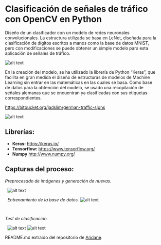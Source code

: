# Clasificación de señales de tráfico con OpenCV en Python

Diseño de un clasificador con un modelo de redes neuronales convolucionales. La estructura utilizada se basa en LeNet, diseñada para la clasificación de dígitos escritos a manos como la base de datos MNIST, pero con modificaciones se puede obtener un simple modelo para esta aplicación de señales de tráfico. 

![alt text](https://i.gyazo.com/c8d403c63051e742285049420844f486.png)


En la creación del modelo, se ha utilizado la librería de Python “Keras”, que facilita en gran medida el diseño de estructuras de modelos de Machine Learning sin entrar en las matemáticas en las cuales se basa.
Como base de datos para la obtención del modelo, se usado una recopilación de señales alemanas que se encuentran ya clasificadas con sus etiquetas correspondientes.

https://bitbucket.org/jadslim/german-traffic-signs

![alt text](https://i.gyazo.com/ab4c78ee56e65e1117d2217910209c9a.png)


## Librerías:
* **Keras:** https://keras.io/
* **Tensorflow:** https://www.tensorflow.org/
* **Numpy** http://www.numpy.org/

## Capturas del proceso:
*Preprocesado de imágenes y generación de nuevas.*


&nbsp;
![alt text](https://i.gyazo.com/d4b4aaec8ea4d41cef1e83de54ae9e19.png)

&nbsp;
*Entrenamiento de la base de datos.*
![alt text](https://i.gyazo.com/a24b3f02aef681ca2da1d7f6e130ee00.png)


&nbsp;

*Test de clasificación.*


&nbsp;
![alt text](https://i.gyazo.com/e3a3af9f3c09683870a66f8bb8f2c6ce.png)
![alt text](https://i.gyazo.com/f07d0e46a2d8bf6165352c9a983189cd.jpg)
&nbsp;

README.md extraido del repositorio de [Aridane](https://github.com/AridaneAM/OpenCV-senales-de-trafico).
